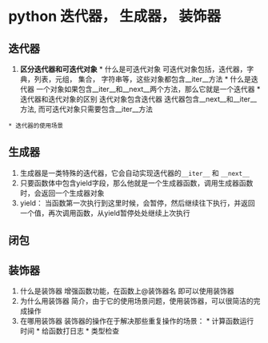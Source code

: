 # python 迭代器， 生成器， 装饰器 
## 迭代器 ##
  1. **区分迭代器和可迭代对象**
    * 什么是可迭代对象
        可迭代对象包括，迭代器，字典，列表，元组， 集合， 字符串等，这些对象都包含__iter__方法
    * 什么是迭代器
        一个对象如果包含__iter__和__next__两个方法，那么它就是一个迭代器
    * 迭代器和迭代对象的区别
        迭代对象包含迭代器
        迭代器包含__next__和__iter__方法, 而可迭代对象只需要包含__iter__方法

    * 迭代器的使用场景


## 生成器 ##    
  1. 生成器是一类特殊的迭代器，它会自动实现迭代器的```__iter__``` 和 ```__next__```
  2. 只要函数体中包含yield字段，那么他就是一个生成器函数，调用生成器函数时，会返回一个生成器对象
  3. yield： 当函数第一次执行到这里时候，会暂停，然后继续往下执行，并返回一个值，再次调用函数，从yield暂停处处继续上次执行



## 闭包 ##

## 装饰器 ##
  1. 什么是装饰器
    增强函数功能，在函数上@装饰器名  即可以使用装饰器
  2. 为什么用装饰器
     简介，由于它的使用场景问题，使用装饰器，可以很简洁的完成操作
  3. 在哪用装饰器
    装饰器的操作在于解决那些重复操作的场景：
    * 计算函数运行时间
    * 给函数打日志
    * 类型检查
